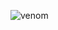 ![venom](https://capsule-render.vercel.app/api?type=venom&height=200&text=I%20am%20Doyeol.&fontSize=70&color=0:8871e5,100:b678c4&stroke=b678c4)

<!--
**doyeolKR/doyeolKR** is a ✨ _special_ ✨ repository because its `README.md` (this file) appears on your GitHub profile.

Here are some ideas to get you started:

- 🔭 I’m currently working on ...
- 🌱 I’m currently learning ...
- 👯 I’m looking to collaborate on ...
- 🤔 I’m looking for help with ...
- 💬 Ask me about ...
- 📫 How to reach me: ...
- 😄 Pronouns: ...
- ⚡ Fun fact: ...
-->
